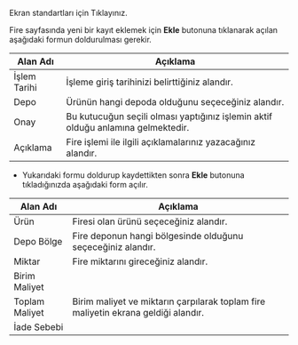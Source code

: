 Ekran standartları için Tıklayınız.

Fire sayfasında yeni bir kayıt eklemek için **Ekle** butonuna tıklanarak açılan aşağıdaki formun doldurulması gerekir.

|Alan Adı|Açıklama|
|--|--|
|İşlem Tarihi|İşleme giriş tarihinizi belirttiğiniz alandır.|
|Depo|Ürünün hangi depoda olduğunu seçeceğiniz alandır.|
|Onay|Bu kutucuğun seçili olması yaptığınız işlemin aktif olduğu anlamına gelmektedir.|
|Açıklama|Fire işlemi ile ilgili açıklamalarınız yazacağınız alandır.|

- Yukarıdaki formu doldurup kaydettikten sonra **Ekle** butonuna tıkladığınızda aşağıdaki form açılır.


|Alan Adı|Açıklama|
|--|--|
|Ürün|Firesi olan ürünü seçeceğiniz alandır.|
|Depo Bölge	|Fire deponun hangi bölgesinde olduğunu seçeceğiniz alandır.|
|Miktar|Fire miktarını gireceğiniz alandır.	|
|Birim Maliyet||
|Toplam Maliyet	|Birim maliyet ve miktarın çarpılarak toplam fire maliyetin ekrana geldiği alandır.|
|İade Sebebi	||